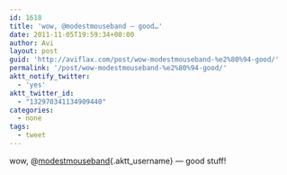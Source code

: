 ```yaml
---
id: 1618
title: 'wow, @modestmouseband — good…'
date: 2011-11-05T19:59:34+00:00
author: Avi
layout: post
guid: 'http://aviflax.com/post/wow-modestmouseband-%e2%80%94-good/'
permalink: '/post/wow-modestmouseband-%e2%80%94-good/'
aktt_notify_twitter:
  - 'yes'
aktt_twitter_id:
  - "132970341134909440"
categories:
  - none
tags:
  - tweet
---
```

wow, @[modestmouseband](http://twitter.com/modestmouseband){.aktt_username} — good stuff!